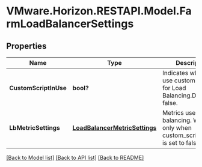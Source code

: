 # VMware.Horizon.RESTAPI.Model.FarmLoadBalancerSettings
## Properties

Name | Type | Description | Notes
------------ | ------------- | ------------- | -------------
**CustomScriptInUse** | **bool?** | Indicates whether to use custom scripts for Load Balancing.Default is false. | [optional] 
**LbMetricSettings** | [**LoadBalancerMetricSettings**](LoadBalancerMetricSettings.md) | Metrics used for load balancing. Will be set only when custom_script_in_use is set to false. | [optional] 

[[Back to Model list]](../README.md#documentation-for-models) [[Back to API list]](../README.md#documentation-for-api-endpoints) [[Back to README]](../README.md)

